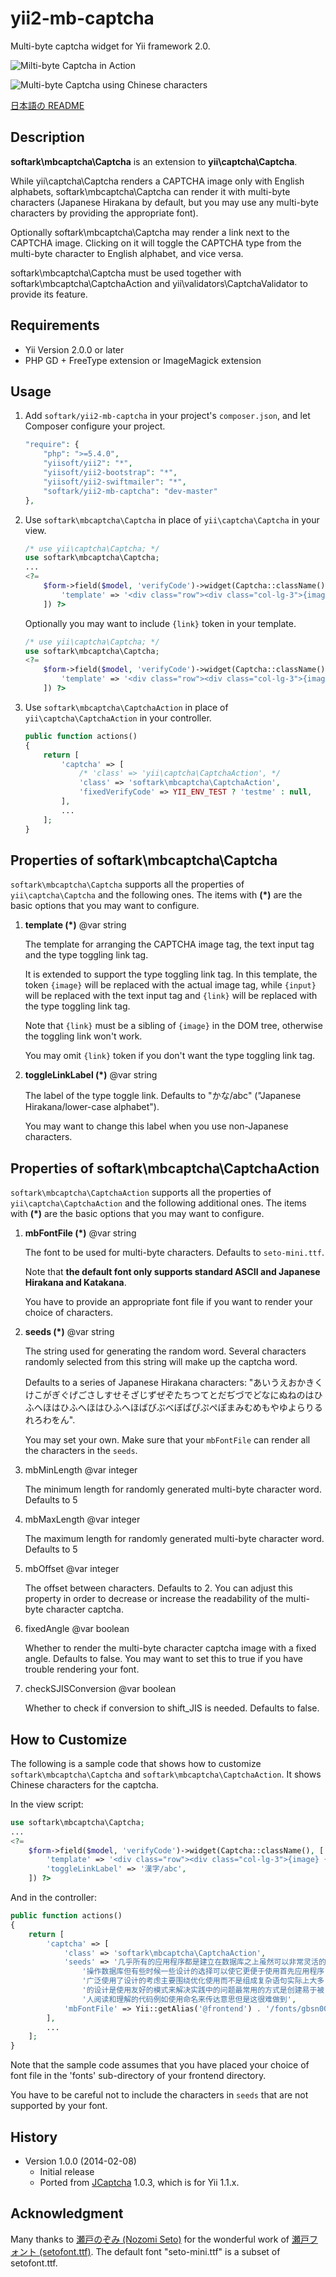 yii2-mb-captcha
===============

Multi-byte captcha widget for Yii framework 2.0.

![Milti-byte Captcha in Action](images/mb-captcha.png "Multi-byte Captcha in Action")

![Multi-byte Captcha using Chinese characters](images/mb-captcha-c.png "Multi-byte Captcha using Chinese characters")

[日本語の README](README_ja.md)

Description
-----------

**softark\mbcaptcha\Captcha** is an extension to **yii\captcha\Captcha**.

While yii\captcha\Captcha renders a CAPTCHA image only with English alphabets,
softark\mbcaptcha\Captcha can render it with multi-byte characters (Japanese Hirakana
by default, but you may use any multi-byte characters by providing the appropriate font).

Optionally softark\mbcaptcha\Captcha may render a link next to the CAPTCHA image.
Clicking on it will toggle the CAPTCHA type from the multi-byte character to English
alphabet, and vice versa.

softark\mbcaptcha\Captcha must be used together with softark\mbcaptcha\CaptchaAction
and yii\validators\CaptchaValidator to provide its feature.

Requirements
------------
+ Yii Version 2.0.0 or later
+ PHP GD + FreeType extension or ImageMagick extension

Usage
-----
1. Add `softark/yii2-mb-captcha` in your project's `composer.json`, and let Composer configure your project.

    ```php
    "require": {
        "php": ">=5.4.0",
        "yiisoft/yii2": "*",
        "yiisoft/yii2-bootstrap": "*",
        "yiisoft/yii2-swiftmailer": "*",
        "softark/yii2-mb-captcha": "dev-master"
    },
    ```

2. Use `softark\mbcaptcha\Captcha` in place of `yii\captcha\Captcha` in your view.

    ```php
    /* use yii\captcha\Captcha; */
    use softark\mbcaptcha\Captcha;
    ...
    <?=
        $form->field($model, 'verifyCode')->widget(Captcha::className(), [
            'template' => '<div class="row"><div class="col-lg-3">{image}</div><div class="col-lg-6">{input}</div></div>',
        ]) ?>
    ```

    Optionally you may want to include `{link}` token in your template.
    ```php
    /* use yii\captcha\Captcha; */
    use softark\mbcaptcha\Captcha;
    <?=
        $form->field($model, 'verifyCode')->widget(Captcha::className(), [
            'template' => '<div class="row"><div class="col-lg-3">{image} {link}</div><div class="col-lg-6">{input}</div></div>',
        ]) ?>
    ```

3. Use `softark\mbcaptcha\CaptchaAction` in place of `yii\captcha\CaptchaAction` in your controller.

    ```php
    public function actions()
    {
        return [
            'captcha' => [
                /* 'class' => 'yii\captcha\CaptchaAction', */
                'class' => 'softark\mbcaptcha\CaptchaAction',
                'fixedVerifyCode' => YII_ENV_TEST ? 'testme' : null,
            ],
            ...
        ];
    }
    ```

Properties of softark\mbcaptcha\Captcha
---------------------------------------
`softark\mbcaptcha\Captcha` supports all the properties of `yii\captcha\Captcha` and the following ones.
The items with **(*)** are the basic options that you may want to configure.

1. **template (*)** @var string

    The template for arranging the CAPTCHA image tag, the text input tag and the type toggling link tag.

    It is extended to support the type toggling link tag. In this template, the token `{image}` will be replaced with the actual image tag,
    while `{input}` will be replaced with the text input tag and `{link}` will be replaced with the type toggling link tag.

    Note that `{link}` must be a sibling of `{image}` in the DOM tree, otherwise the toggling link won't work.

    You may omit `{link}` token if you don't want the type toggling link tag.

2. **toggleLinkLabel (*)** @var string

    The label of the type toggle link. Defaults to "かな/abc" ("Japanese Hirakana/lower-case alphabet").

    You may want to change this label when you use non-Japanese characters.

Properties of softark\mbcaptcha\CaptchaAction
---------------------------------------------
`softark\mbcaptcha\CaptchaAction` supports all the properties of `yii\captcha\CaptchaAction` and the following additional ones.
The items with **(*)** are the basic options that you may want to configure.

1. **mbFontFile (*)** @var string

    The font to be used for multi-byte characters. Defaults to `seto-mini.ttf`.

    Note that **the default font only supports standard ASCII and Japanese Hirakana and Katakana**.

    You have to provide an appropriate font file if you want to render your choice of characters.

2. **seeds (*)** @var string

    The string used for generating the random word. Several characters randomly selected from this string will make up the captcha word.

    Defaults to a series of Japanese Hirakana characters: "あいうえおかきくけこがぎぐげごさしすせそざじずぜぞたちつてとだぢづでどなにぬねのはひふへほはひふへほはひふへほばびぶべぼぱぴぷぺぽまみむめもやゆよらりるれろわをん".

    You may set your own. Make sure that your `mbFontFile` can render all the characters in the `seeds`.

3. mbMinLength @var integer

    The minimum length for randomly generated multi-byte character word. Defaults to 5

4. mbMaxLength @var integer

    The maximum length for randomly generated multi-byte character word. Defaults to 5

5. mbOffset @var integer

    The offset between characters. Defaults to 2.
    You can adjust this property in order to decrease or increase the readability of the multi-byte character captcha.

6. fixedAngle @var boolean

    Whether to render the multi-byte character captcha image with a fixed angle. Defaults to false.
    You may want to set this to true if you have trouble rendering your font.

7. checkSJISConversion @var boolean

    Whether to check if conversion to shift_JIS is needed. Defaults to false.

How to Customize
----------------

The following is a sample code that shows how to customize `softark\mbcaptcha\Captcha` and `softark\mbcaptcha\CaptchaAction`.
It shows Chinese characters for the captcha.

In the view script:

```php
use softark\mbcaptcha\Captcha;
...
<?=
    $form->field($model, 'verifyCode')->widget(Captcha::className(), [
        'template' => '<div class="row"><div class="col-lg-3">{image} {link}</div><div class="col-lg-6">{input}</div></div>',
        'toggleLinkLabel' => '漢字/abc',
    ]) ?>
```

And in the controller:

```php
public function actions()
{
    return [
        'captcha' => [
            'class' => 'softark\mbcaptcha\CaptchaAction',
            'seeds' => '几乎所有的应用程序都是建立在数据库之上虽然可以非常灵活的' .
                '操作数据库但有些时候一些设计的选择可以使它更便于使用首先应用程序' .
                '广泛使用了设计的考虑主要围绕优化使用而不是组成复杂语句实际上大多' .
                '的设计是使用友好的模式来解决实践中的问题最常用的方式是创建易于被' .
                '人阅读和理解的代码例如使用命名来传达意思但是这很难做到',
            'mbFontFile' => Yii::getAlias('@frontend') . '/fonts/gbsn00lp.ttf',
        ],
        ...
    ];
}
```

Note that the sample code assumes that you have placed your choice of font file in the 'fonts' sub-directory of your frontend directory.

You have to be careful not to include the characters in `seeds` that are not supported by your font.

History
-------

+ Version 1.0.0 (2014-02-08)
    + Initial release
    + Ported from [JCaptcha](https://github.com/softark/JCaptcha) 1.0.3, which is for Yii 1.1.x.

Acknowledgment
--------------
Many thanks to [瀬戸のぞみ (Nozomi Seto)](http://nonty.net/about/) for the wonderful work of [瀬戸フォント (setofont.ttf)](http://nonty.net/item/font/setofont.php). The default font "seto-mini.ttf" is a subset of setofont.ttf.


